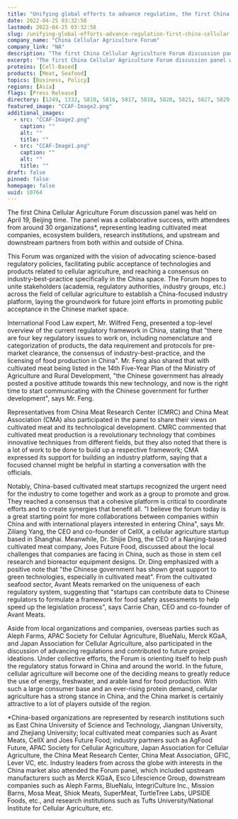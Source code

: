 ```yaml
---
title: "Unifying global efforts to advance regulation, the first China Cellular Agriculture Forum was held with success"
date: 2022-04-25 03:32:58
lastmod: 2022-04-25 03:32:58
slug: /unifying-global-efforts-advance-regulation-first-china-cellular-agriculture-forum-was-held
company_name: "China Cellular Agriculture Forum"
company_link: "NA"
description: "The first China Cellular Agriculture Forum discussion panel was held on April 19, Beijing time. The panel was a collaborative success, with attendees from around 30 organizations1, representing leading cultivated meat companies, ecosystem builders, research institutions, and upstream and downstream partners from both within and outside of China."
excerpt: "The first China Cellular Agriculture Forum discussion panel was held on April 19, Beijing time. The panel was a collaborative success, with attendees from around 30 organizations1, representing leading cultivated meat companies, ecosystem builders, research institutions, and upstream and downstream partners from both within and outside of China."
proteins: [Cell-Based]
products: [Meat, Seafood]
topics: [Business, Policy]
regions: [Asia]
flags: [Press Release]
directory: [1249, 1332, 5810, 5816, 5817, 5818, 5820, 5821, 5827, 5829, 5831, 7315, 8329]
featured_image: "CCAF-Image2.png"
additional_images:
  - src: "CCAF-Image2.png"
    caption: ""
    alt: ""
    title: ""
  - src: "CCAF-Image1.png"
    caption: ""
    alt: ""
    title: ""
draft: false
pinned: false
homepage: false
uuid: 10764
---
```

The first China Cellular Agriculture Forum discussion panel was held on
April 19, Beijing time. The panel was a collaborative success, with
attendees from around 30 organizations\*, representing leading
cultivated meat companies, ecosystem builders, research institutions,
and upstream and downstream partners from both within and outside of
China.

This Forum was organized with the vision of advocating science-based
regulatory policies, facilitating public acceptance of technologies and
products related to cellular agriculture, and reaching a consensus on
industry-best-practice specifically in the China space. The Forum hopes
to unite stakeholders (academia, regulatory authorities, industry
groups, etc.) across the field of cellular agriculture to establish a
China-focused industry platform, laying the groundwork for future joint
efforts in promoting public acceptance in the Chinese market space.

International Food Law expert, Mr. Wilfred Feng, presented a top-level
overview of the current regulatory framework in China, stating that
\"there are four key regulatory issues to work on, including
nomenclature and categorization of products, the data requirement and
protocols for pre-market clearance, the consensus of
industry-best-practice, and the licensing of food production in China\".
Mr. Feng also shared that with cultivated meat being listed in the 14th
Five-Year Plan of the Ministry of Agriculture and Rural Development,
"the Chinese government has already posted a positive attitude towards
this new technology, and now is the right time to start communicating
with the Chinese government for further development\", says Mr. Feng.

Representatives from China Meat Research Center (CMRC) and China Meat
Association (CMA) also participated in the panel to share their views on
cultivated meat and its technological development. CMRC commented that
cultivated meat production is a revolutionary technology that combines
innovative techniques from different fields, but they also noted that
there is a lot of work to be done to build up a respective framework;
CMA expressed its support for building an industry platform, saying that
a focused channel might be helpful in starting a conversation with the
officials.

Notably, China-based cultivated meat startups recognized the urgent need
for the industry to come together and work as a group to promote and
grow. They reached a consensus that a cohesive platform is critical to
coordinate efforts and to create synergies that benefit all. \"I believe
the forum today is a great starting point for more collaborations
between companies within China and with international players interested
in entering China", says Mr. Ziliang Yang, the CEO and co-founder of
CellX, a cellular agriculture startup based in Shanghai. Meanwhile, Dr.
Shijie Ding, the CEO of a Nanjing-based cultivated meat company, Joes
Future Food, discussed about the local challenges that companies are
facing in China, such as those in stem cell research and bioreactor
equipment designs. Dr. Ding emphasized with a positive note that \"the
Chinese government has shown great support to green technologies,
especially in cultivated meat". From the cultivated seafood sector,
Avant Meats remarked on the uniqueness of each regulatory system,
suggesting that "startups can contribute data to Chinese regulators to
formulate a framework for food safety assessments to help speed up the
legislation process", says Carrie Chan, CEO and co-founder of Avant
Meats.

Aside from local organizations and companies, overseas parties such as
Aleph Farms, APAC Society for Cellular Agriculture, BlueNalu, Merck
KGaA, and Japan Association for Cellular Agriculture, also participated
in the discussion of advancing regulations and contributed to future
project ideations. Under collective efforts, the Forum is orienting
itself to help push the regulatory status forward in China and around
the world. In the future, cellular agriculture will become one of the
deciding means to greatly reduce the use of energy, freshwater, and
arable land for food production. With such a large consumer base and an
ever-rising protein demand, cellular agriculture has a strong stance in
China, and the China market is certainly attractive to a lot of players
outside of the region.

\*China-based organizations are represented by research institutions
such as East China University of Science and Technology, Jiangnan
University, and Zhejiang University; local cultivated meat companies
such as Avant Meats, CellX and Joes Future Food; industry partners such
as AgFood Future, APAC Society for Cellular Agriculture, Japan
Association for Cellular Agriculture, the China Meat Research Center,
China Meat Association, GFIC, Lever VC, etc. Industry leaders from
across the globe with interests in the China market also attended the
Forum panel, which included upstream manufacturers such as Merck KGaA,
Esco Lifescience Group, downstream companies such as Aleph Farms,
BlueNalu, IntegriCulture Inc., Mission Barns, Mosa Meat, Shiok Meats,
SuperMeat, TurtleTree Labs, UPSIDE Foods, etc., and research
institutions such as Tufts University/National Institute for Cellular
Agriculture, etc.
